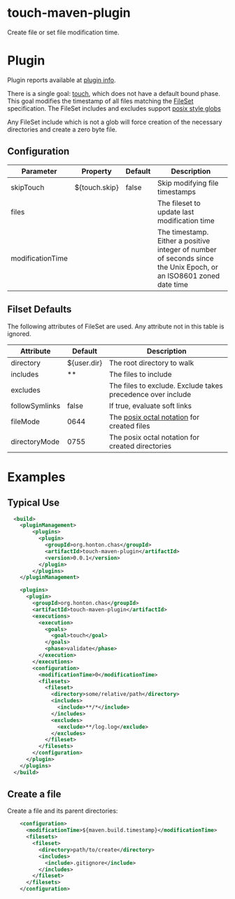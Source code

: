 # touch-maven-plugin
Create file or set file modification time.

# Plugin
Plugin reports available at [plugin info](https://chonton.github.io/touch-maven-plugin/0.0.1/plugin-info.html).

There is a single goal: [touch](https://chonton.github.io/touch-maven-plugin/0.0.1/touch-mojo.html),
which does not have a default bound phase.  This goal modifies the timestamp of all files matching
the [FileSet](https://maven.apache.org/shared/file-management/fileset.html) specification.  The 
FileSet includes and excludes support [posix style globs](https://docs.oracle.com/en/java/javase/11/docs/api/java.base/java/nio/file/FileSystem.html#getPathMatcher(java.lang.String))

Any FileSet include which is not a glob will force creation of the necessary directories and create 
a zero byte file.

## Configuration
| Parameter       | Property     | Default | Description          |
|-----------------|------------- | ------- |----------------------|
|skipTouch |${touch.skip}| false | Skip modifying file timestamps |
|files|            | |The fileset to update last modification time |
|modificationTime| | |The timestamp. Either a positive integer of number of seconds since the Unix Epoch, or an ISO8601 zoned date time|

## Filset Defaults
The following attributes of FileSet are used.  Any attribute not in this table is ignored.

| Attribute       | Default | Description          |
|-----------------| ------- |----------------------|
|directory |${user.dir}| The root directory to walk |
|includes | ** | The files to include |
|excludes |    | The files to exclude.  Exclude takes precedence over include |
| followSymlinks | false | If true, evaluate soft links |
| fileMode | 0644 | The [posix octal notation](https://en.wikipedia.org/wiki/File-system_permissions#Numeric_notation) for created files |
| directoryMode | 0755 | The posix octal notation for created directories |

# Examples

## Typical Use
```xml
  <build>
    <pluginManagement>
        <plugins>
          <plugin>
            <groupId>org.honton.chas</groupId>
            <artifactId>touch-maven-plugin</artifactId>
            <version>0.0.1</version>
          </plugin>
        </plugins>
    </pluginManagement>

    <plugins>
      <plugin>
        <groupId>org.honton.chas</groupId>
        <artifactId>touch-maven-plugin</artifactId>
        <executions>
          <execution>
            <goals>
              <goal>touch</goal>
            </goals>
            <phase>validate</phase>
          </execution>
        </executions>
        <configuration>
          <modificationTime>0</modificationTime>
          <filesets>
            <fileset>
              <directory>some/relative/path</directory>
              <includes>
                <include>**/*</include>
              </includes>
              <excludes>
                <exclude>**/log.log</exclude>
              </excludes>
            </fileset>
          </filesets>
        </configuration>
      </plugin>
    </plugins>
  </build>
```

## Create a file
Create a file and its parent directories:
```xml
    <configuration>
      <modificationTime>${maven.build.timestamp}</modificationTime>
      <filesets>
        <fileset>
          <directory>path/to/create</directory>
          <includes>
            <include>.gitignore</include>
          </includes>
        </fileset>
      </filesets>
    </configuration>
```
